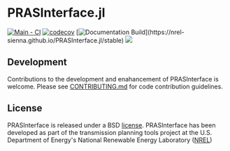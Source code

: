 # PRASInterface.jl

[![Main - CI](https://github.com/NREL-Sienna/PRASInterface.jl/actions/workflows/main-tests.yml/badge.svg)](https://github.com/NREL-Sienna/PRASInterface.jl/actions/workflows/main-tests.yml)
[![codecov](https://codecov.io/gh/NREL-Sienna/PRASInterface.jl/graph/badge.svg?token=AwsS9lNNSE)](https://codecov.io/gh/NREL-Sienna/PRASInterface.jl)
[![Documentation Build](https://github.com/NREL-Sienna/PRASInterface.jl/workflows/Documentation/badge.svg?)](https://nrel-sienna.github.io/PRASInterface.jl/stable)
[<img src="https://img.shields.io/badge/slack-@Sienna/PRASInterface-sienna.svg?logo=slack">](https://join.slack.com/t/nrel-sienna/shared_invite/zt-glam9vdu-o8A9TwZTZqqNTKHa7q3BpQ)

## Development

Contributions to the development and enahancement of PRASInterface is welcome. Please see [CONTRIBUTING.md](https://github.com/NREL-Sienna/PRASInterface.jl/blob/master/CONTRIBUTING.md) for code contribution guidelines.

## License

PRASInterface is released under a BSD [license](https://github.com/NREL/PRASInterface/blob/master/LICENSE). PRASInterface has been developed as part of the transmission planning tools project at the U.S. Department of Energy's National Renewable Energy Laboratory ([NREL](https://www.nrel.gov/))
